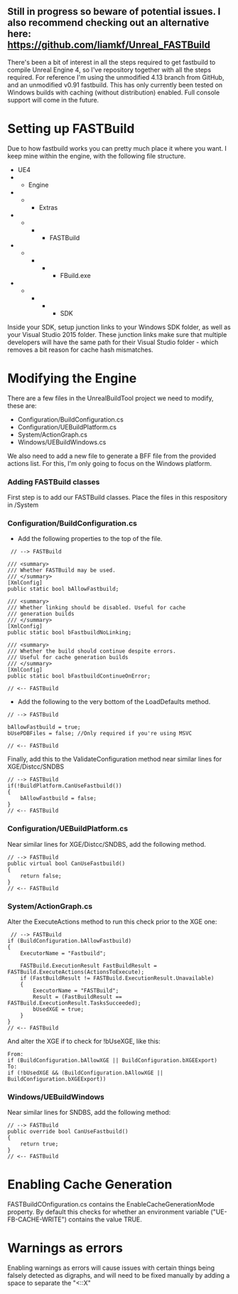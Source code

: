 ## Still in progress so beware of potential issues. I also recommend checking out an alternative here: https://github.com/liamkf/Unreal_FASTBuild

There's been a bit of interest in all the steps required to get fastbuild to compile Unreal Engine 4, so I've repository together with all the steps required. For reference I'm using the unmodified 4.13 branch from GitHub, and an unmodified v0.91 fastbuild. This has only currently been tested on Windows builds with caching (without distribution) enabled. Full console support will come in the future.

# Setting up FASTBuild

Due to how fastbuild works you can pretty much place it where you want. I keep mine within the engine, with the following file structure.
* UE4
* * Engine
* * * Extras
* * * * FASTBuild
* * * * * FBuild.exe
* * * * * SDK 

Inside your SDK, setup junction links to your Windows SDK folder, as well as your Visual Studio 2015 folder. These junction links make sure that multiple developers will have the same path for their Visual Studio folder - which removes a bit reason for cache hash mismatches.

# Modifying the Engine

There are a few files in the UnrealBuildTool project we need to modify, these are:
- Configuration/BuildConfiguration.cs
- Configuration/UEBuildPlatform.cs
- System/ActionGraph.cs
- Windows/UEBuildWindows.cs

We also need to add a new file to generate a BFF file from the provided actions list. For this, I'm only going to focus on the Windows platform.

### Adding FASTBuild classes

First step is to add our FASTBuild classes. Place the files in this respository in <UnrealBuildTool>/System

### Configuration/BuildConfiguration.cs

- Add the following properties to the top of the file.

```
 // --> FASTBuild

/// <summary>
/// Whether FASTBuild may be used.
/// </summary>
[XmlConfig]
public static bool bAllowFastbuild;

/// <summary>
/// Whether linking should be disabled. Useful for cache 
/// generation builds
/// </summary>
[XmlConfig]
public static bool bFastbuildNoLinking;

/// <summary>
/// Whether the build should continue despite errors. 
/// Useful for cache generation builds
/// </summary>
[XmlConfig]
public static bool bFastbuildContinueOnError;

// <-- FASTBuild
```

- Add the following to the very bottom of the LoadDefaults method.

```
// --> FASTBuild

bAllowFastbuild = true;
bUsePDBFiles = false; //Only required if you're using MSVC

// <-- FASTBuild
```

Finally, add this to the ValidateConfiguration method near similar lines for XGE/Distcc/SNDBS

```
// --> FASTBuild
if(!BuildPlatform.CanUseFastbuild())
{
    bAllowFastbuild = false;
}
// <-- FASTBuild
```

### Configuration/UEBuildPlatform.cs

Near similar lines for XGE/Distcc/SNDBS, add the following method.

```
// --> FASTBuild
public virtual bool CanUseFastbuild()
{
    return false;
}
// <-- FASTBuild
```

### System/ActionGraph.cs

Alter the ExecuteActions method to run this check prior to the XGE one:
```
 // --> FASTBuild
if (BuildConfiguration.bAllowFastbuild)
{
    ExecutorName = "Fastbuild";

    FASTBuild.ExecutionResult FastBuildResult = FASTBuild.ExecuteActions(ActionsToExecute);
    if (FastBuildResult != FASTBuild.ExecutionResult.Unavailable)
    {
        ExecutorName = "FASTBuild";
        Result = (FastBuildResult == FASTBuild.ExecutionResult.TasksSucceeded);
        bUsedXGE = true;
    }
}
// <-- FASTBuild
```

And alter the XGE if to check for !bUseXGE, like this:
```
From:
if (BuildConfiguration.bAllowXGE || BuildConfiguration.bXGEExport)
To:
if (!bUsedXGE && (BuildConfiguration.bAllowXGE || BuildConfiguration.bXGEExport))
```

### Windows/UEBuildWindows

Near similar lines for SNDBS, add the following method:

```
// --> FASTBuild
public override bool CanUseFastbuild()
{
    return true;
}
// <-- FASTBuild
```

# Enabling Cache Generation

FASTBuildCOnfiguration.cs contains the EnableCacheGenerationMode property. By default this checks for whether an environment variable ("UE-FB-CACHE-WRITE") contains the value TRUE.

# Warnings as errors

Enabling warnings as errors will cause issues with certain things being falsely detected as digraphs, and will need to be fixed manually by adding a space to separate the "<::X"
